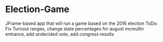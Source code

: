 # Election-Game
JFrame-based app that will run a game based on the 2016 election
ToDo: Fix Turnout ranges, change state percentages for august mcmullin entrance, add undecided vote, add congress results
